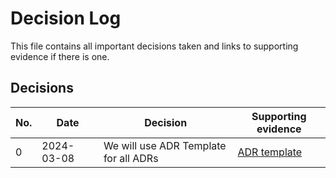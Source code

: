 # Decision Log

This file contains all important decisions taken and links to supporting evidence if there is one.

## Decisions

| No. | Date       | Decision                                                    | Supporting evidence                                        |
| --- | ---------- | ----------------------------------------------------------- | ---------------------------------------------------------- |
| 0   | 2024-03-08 | We will use ADR Template for all ADRs                       | [ADR template]                                             |

[ADR template]: ./adrs/2024-05-08-adr-template.md
